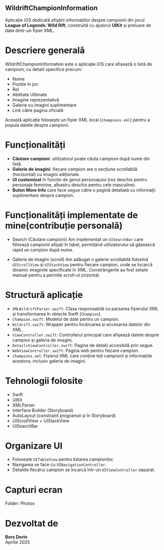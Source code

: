 ## WildriftChampionInformation

Aplicație iOS dedicată afișării informațiilor despre campionii din jocul **League of Legends: Wild Rift**, construită cu ajutorul **UIKit** și preluare de date dintr-un fișier XML.

#  Descriere generală

WildriftChampionInformation este o aplicație iOS care afișează o listă de campioni, cu detalii specifice precum:
- Nume
- Poziție în joc
- Rol
- Abilitate Ultimate
- Imagine reprezentativă
- Galerie cu imagini suplimentare
- Link către pagina oficială

Această aplicație folosește un fișier XML local (`champions.xml`) pentru a popula datele despre campioni.

#  Funcționalități

-  **Căutare campioni**: utilizatorul poate căuta campioni după nume din listă.
-  **Galerie de imagini**: fiecare campion are o secțiune scrollabilă (horizontal) cu imagini adiționale.
-  **UI customizat** în funcție de genul personajului (roz deschis pentru personaje feminine, albastru deschis pentru cele masculine).
-  **Buton More Info** care face segue către o pagină detaliată cu informații suplimentare despre campion.

# Funcționalități implementate de mine(contribuție personală)

-  Search (Căutare campioni)
Am implementat un `UISearchBar` care filtrează campionii afișați în tabel, permițând utilizatorului să găsească rapid un campion după nume.

-  Galerie de imagini (scroll)
Am adăugat o galerie scrollabilă folosind `UIScrollView` și `UIStackView` pentru fiecare campion, unde se încarcă dinamic imaginile specificate în XML. Constrângerile au fost setate manual pentru a permite scroll-ul orizontal.

#  Structură aplicație

- `XMLWildriftParser.swift`: Clasa responsabilă cu parsarea fișierului XML și transformarea în obiecte Swift (`Champion`).
- `Champion.swift`: Modelul de date pentru un campion.
- `Wildrift.swift`: Wrapper pentru încărcarea și accesarea datelor din XML.
- `ViewController.swift`: Controllerul principal care afișează datele despre campion și galeria de imagini.
- `DetailsViewController.swift`: Pagina de detalii accesibilă prin segue.
- `WebViewController.swift`: Pagina web pentru fiecare campion.
- `champions.xml`: Fișierul XML care conține toți campionii și informațiile acestora, inclusiv galeria de imagini.

#  Tehnologii folosite

- Swift 
- UIKit
- XMLParser
- Interface Builder (Storyboard)
- AutoLayout (constraint programat și în Storyboard)
- UIScrollView + UIStackView
- UISearchBar

#  Organizare UI

- Folosește `UITableView` pentru listarea campionilor.
- Navigarea se face cu `UINavigationController`.
- Detaliile fiecărui campion se încarcă într-un `UIViewController` separat.

# Capturi ecran

Folder: Photos 

# Dezvoltat de

**Bors Dorin**  
Aprilie 2025  
